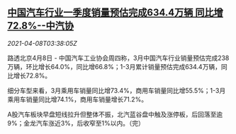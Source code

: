 <!--1617854462000-->
[中国汽车行业一季度销量预估完成634.4万辆 同比增72.8%--中汽协](https://cn.reuters.com/article/china-car-sale-estimate-0408-thur-idCNKBS2BV0BV)
------

<div><i>2021-04-08T03:38:05Z</i></div><p>路透北京4月8日 - 中国汽车工业协会周四称，3月中国汽车行业销量预估完成238万辆，环比增长64.0%，同比增66.8%；1-3月累计销量预估完成634.4万辆，同比增长72.8%。</p><p>细分车型来看，3月乘用车销量同比增73.4%，商用车销量同比增55.5%；1-3月乘用车销量同比增74.1%，商用车销量增长71.2%。</p><p>A股汽车板块早盘短线拉升但整体不振，北汽蓝谷盘中触及涨停板，后回落至逾9%；金龙汽车涨近3%，后收窄至1%以内。（完）</p>
